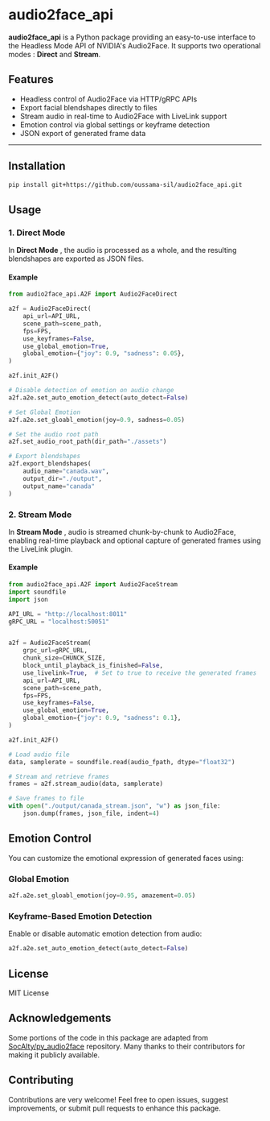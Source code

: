 # audio2face_api

**audio2face_api** is a Python package providing an easy-to-use interface to the Headless Mode API of NVIDIA's Audio2Face. It supports two operational modes : **Direct** and **Stream**.

## Features

- Headless control of Audio2Face via HTTP/gRPC APIs
- Export facial blendshapes directly to files
- Stream audio in real-time to Audio2Face with LiveLink support
- Emotion control via global settings or keyframe detection
- JSON export of generated frame data

---

## Installation

```bash
pip install git+https://github.com/oussama-sil/audio2face_api.git
```

## Usage

### 1. Direct Mode

In **Direct Mode** , the audio is processed as a whole, and the resulting blendshapes are exported as JSON files.

#### Example

```python
from audio2face_api.A2F import Audio2FaceDirect

a2f = Audio2FaceDirect(
    api_url=API_URL,
    scene_path=scene_path,
    fps=FPS,
    use_keyframes=False,
    use_global_emotion=True,
    global_emotion={"joy": 0.9, "sadness": 0.05},
)

a2f.init_A2F()

# Disable detection of emotion on audio change
a2f.a2e.set_auto_emotion_detect(auto_detect=False)

# Set Global Emotion
a2f.a2e.set_gloabl_emotion(joy=0.9, sadness=0.05)

# Set the audio root path
a2f.set_audio_root_path(dir_path="./assets")

# Export blendshapes
a2f.export_blendshapes(
    audio_name="canada.wav",
    output_dir="./output",
    output_name="canada"
)
```

### 2. Stream Mode

In **Stream Mode** , audio is streamed chunk-by-chunk to Audio2Face, enabling real-time playback and optional capture of generated frames using the LiveLink plugin.

#### Example

```python
from audio2face_api.A2F import Audio2FaceStream
import soundfile
import json

API_URL = "http://localhost:8011"
gRPC_URL = "localhost:50051"


a2f = Audio2FaceStream(
    grpc_url=gRPC_URL,
    chunk_size=CHUNCK_SIZE,
    block_until_playback_is_finished=False,
    use_livelink=True,  # Set to true to receive the generated frames
    api_url=API_URL,
    scene_path=scene_path,
    fps=FPS,
    use_keyframes=False,
    use_global_emotion=True,
    global_emotion={"joy": 0.9, "sadness": 0.1},
)

a2f.init_A2F()

# Load audio file
data, samplerate = soundfile.read(audio_fpath, dtype="float32")

# Stream and retrieve frames
frames = a2f.stream_audio(data, samplerate)

# Save frames to file
with open("./output/canada_stream.json", "w") as json_file:
    json.dump(frames, json_file, indent=4)

```

## Emotion Control

You can customize the emotional expression of generated faces using:

### Global Emotion

```python
a2f.a2e.set_gloabl_emotion(joy=0.95, amazement=0.05)

```

### Keyframe-Based Emotion Detection

Enable or disable automatic emotion detection from audio:

```python
a2f.a2e.set_auto_emotion_detect(auto_detect=False)

```

## License

MIT License

## Acknowledgements

Some portions of the code in this package are adapted from [SocAIty/py_audio2face](https://github.com/SocAIty/py_audio2face) repository. Many thanks to their contributors for making it publicly available.

## Contributing

Contributions are very welcome! Feel free to open issues, suggest improvements, or submit pull requests to enhance this package.
